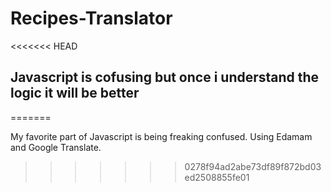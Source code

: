 # Recipes-Translator
<<<<<<< HEAD
## Javascript is cofusing but once i understand the logic it will be better
=======

My favorite part of Javascript is being freaking confused.
Using Edamam and Google Translate.
>>>>>>> 0278f94ad2abe73df89f872bd03ed2508855fe01

